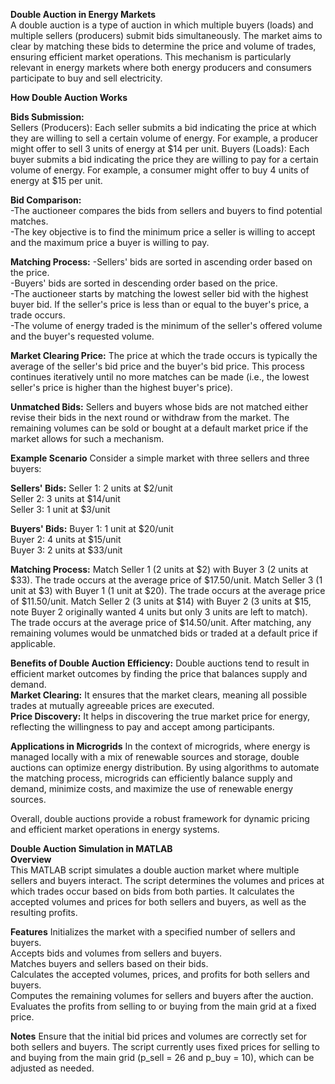 **Double Auction in Energy Markets**  
A double auction is a type of auction in which multiple buyers (loads) and multiple sellers (producers) submit bids simultaneously. The market aims to clear by matching these bids to determine the price and volume of trades, ensuring efficient market operations. This mechanism is particularly relevant in energy markets where both energy producers and consumers participate to buy and sell electricity.

**How Double Auction Works**

**Bids Submission:**    
Sellers (Producers): Each seller submits a bid indicating the price at which they are willing to sell a certain volume of energy. For example, a producer might offer to sell 3 units of energy at $14 per unit.
Buyers (Loads): Each buyer submits a bid indicating the price they are willing to pay for a certain volume of energy. For example, a consumer might offer to buy 4 units of energy at $15 per unit.  

**Bid Comparison:**  
-The auctioneer compares the bids from sellers and buyers to find potential matches.  
-The key objective is to find the minimum price a seller is willing to accept and the maximum price a buyer is willing to pay.  

**Matching Process:**
-Sellers' bids are sorted in ascending order based on the price.  
-Buyers' bids are sorted in descending order based on the price.  
-The auctioneer starts by matching the lowest seller bid with the highest buyer bid. If the seller's price is less than or equal to the buyer's price, a trade occurs.  
-The volume of energy traded is the minimum of the seller's offered volume and the buyer's requested volume.  

**Market Clearing Price:**
The price at which the trade occurs is typically the average of the seller's bid price and the buyer's bid price.
This process continues iteratively until no more matches can be made (i.e., the lowest seller's price is higher than the highest buyer's price).  

**Unmatched Bids:**
Sellers and buyers whose bids are not matched either revise their bids in the next round or withdraw from the market.
The remaining volumes can be sold or bought at a default market price if the market allows for such a mechanism.

**Example Scenario**
Consider a simple market with three sellers and three buyers:

**Sellers' Bids:**
Seller 1: 2 units at $2/unit  
Seller 2: 3 units at $14/unit  
Seller 3: 1 unit at $3/unit  

**Buyers' Bids:**
Buyer 1: 1 unit at $20/unit  
Buyer 2: 4 units at $15/unit  
Buyer 3: 2 units at $33/unit  

**Matching Process:**
Match Seller 1 (2 units at $2) with Buyer 3 (2 units at $33). The trade occurs at the average price of $17.50/unit.
Match Seller 3 (1 unit at $3) with Buyer 1 (1 unit at $20). The trade occurs at the average price of $11.50/unit.
Match Seller 2 (3 units at $14) with Buyer 2 (3 units at $15, note Buyer 2 originally wanted 4 units but only 3 units are left to match). The trade occurs at the average price of $14.50/unit.
After matching, any remaining volumes would be unmatched bids or traded at a default price if applicable.

**Benefits of Double Auction**
**Efficiency:** Double auctions tend to result in efficient market outcomes by finding the price that balances supply and demand.  
**Market Clearing:** It ensures that the market clears, meaning all possible trades at mutually agreeable prices are executed.  
**Price Discovery:** It helps in discovering the true market price for energy, reflecting the willingness to pay and accept among participants.  

**Applications in Microgrids** 
In the context of microgrids, where energy is managed locally with a mix of renewable sources and storage, double auctions can optimize energy distribution. By using algorithms to automate the matching process, microgrids can efficiently balance supply and demand, minimize costs, and maximize the use of renewable energy sources.

Overall, double auctions provide a robust framework for dynamic pricing and efficient market operations in energy systems.

**Double Auction Simulation in MATLAB**  
**Overview**  
This MATLAB script simulates a double auction market where multiple sellers and buyers interact. The script determines the volumes and prices at which trades occur based on bids from both parties. It calculates the accepted volumes and prices for both sellers and buyers, as well as the resulting profits.

**Features**
Initializes the market with a specified number of sellers and buyers.  
Accepts bids and volumes from sellers and buyers.  
Matches buyers and sellers based on their bids.  
Calculates the accepted volumes, prices, and profits for both sellers and buyers.  
Computes the remaining volumes for sellers and buyers after the auction.  
Evaluates the profits from selling to or buying from the main grid at a fixed price.  


**Notes**
Ensure that the initial bid prices and volumes are correctly set for both sellers and buyers.
The script currently uses fixed prices for selling to and buying from the main grid (p_sell = 26 and p_buy = 10), which can be adjusted as needed.
